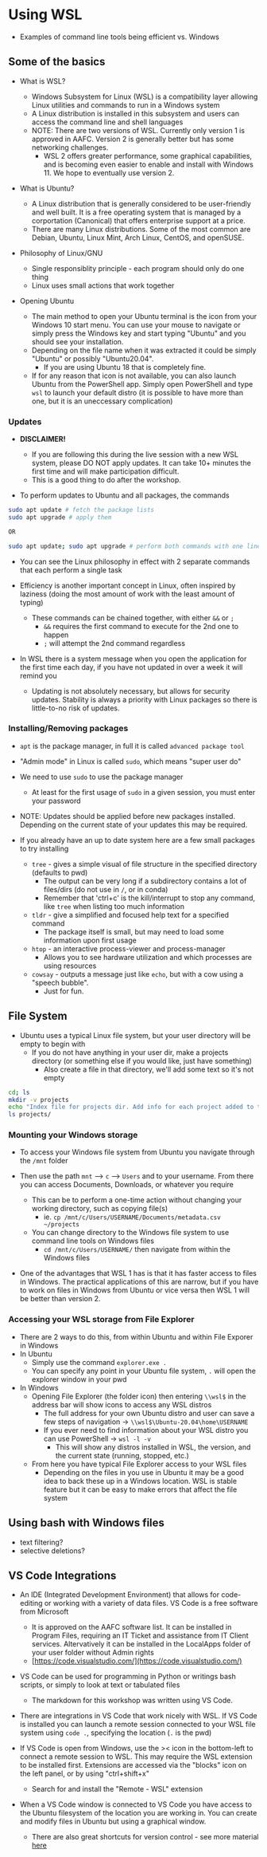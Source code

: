 # Using WSL

- Examples of command line tools being efficient vs. Windows

## Some of the basics
  
- What is WSL?
  - Windows Subsystem for Linux (WSL) is a compatibility layer allowing Linux utilities and commands to run in a Windows system
  - A Linux distribution is installed in this subsystem and users can access the command line and shell languages
  - NOTE: There are two versions of WSL. Currently only version 1 is approved in AAFC. Version 2 is generally better but has some networking challenges.
    - WSL 2 offers greater performance, some graphical capabilities, and is becoming even easier to enable and install with Windows 11. We hope to eventually use version 2.

- What is Ubuntu?
  - A Linux distribution that is generally considered to be user-friendly and well built. It is a free operating system that is managed by a corportation (Canonical) that offers enterprise support at a price.
  - There are many Linux distributions. Some of the most common are Debian, Ubuntu, Linux Mint, Arch Linux, CentOS, and openSUSE.

- Philosophy of Linux/GNU
  - Single responsiblity principle - each program should only do one thing
  - Linux uses small actions that work together

- Opening Ubuntu
  - The main method to open your Ubuntu terminal is the icon from your Windows 10 start menu. You can use your mouse to navigate or simply press the Windows key and start typing "Ubuntu" and you should see your installation.
  - Depending on the file name when it was extracted it could be simply "Ubuntu" or possibly "Ubuntu20.04".
    - If you are using Ubuntu 18 that is completely fine.
  - If for any reason that icon is not available, you can also launch Ubuntu from the PowerShell app. Simply open PowerShell and type `wsl` to launch your default distro (it is possible to have more than one, but it is an uneccessary complication)

### Updates

- **DISCLAIMER!**
  - If you are following this during the live session with a new WSL system, please DO NOT apply updates. It can take 10+ minutes the first time and will make participation difficult.
  - This is a good thing to do after the workshop.

- To perform updates to Ubuntu and all packages, the commands

```bash
sudo apt update # fetch the package lists
sudo apt upgrade # apply them

OR

sudo apt update; sudo apt upgrade # perform both commands with one line, watch for the user prompt asking to apply updates
```

- You can see the Linux philosophy in effect with 2 separate commands that each perform a single task
- Efficiency is another important concept in Linux, often inspired by laziness (doing the most amount of work with the least amount of typing)
  - These commands can be chained together, with either `&&` or `;`
    - `&&` requires the first command to execute for the 2nd one to happen
    - `;` will attempt the 2nd command regardless

- In WSL there is a system message when you open the application for the first time each day, if you have not updated in over a week it will remind you
  - Updating is not absolutely necessary, but allows for security updates. Stability is always a priority with Linux packages so there is little-to-no risk of updates.

### Installing/Removing packages

- `apt` is the package manager, in full it is called `advanced package tool`
- "Admin mode" in Linux is called `sudo`, which means "super user do"
- We need to use `sudo` to use the package manager
  - At least for the first usage of `sudo` in a given session, you must enter your password
- NOTE: Updates should be applied before new packages installed. Depending on the current state of your updates this may be required.

- If you already have an up to date system here are a few small packages to try installing
  - `tree` - gives a simple visual of file structure in the specified directory (defaults to pwd)
    - The output can be very long if a subdirectory contains a lot of files/dirs (do not use in `/`, or in conda)
    - Remember that 'ctrl+c' is the kill/interrupt to stop any command, like `tree` when listing too much information
  - `tldr` - give a simplified and focused help text for a specified command
    - The package itself is small, but may need to load some information upon first usage
  - `htop` - an interactive process-viewer and process-manager
    - Allows you to see hardware utilization and which processes are using resources
  - `cowsay` - outputs a message just like `echo`, but with a cow using a "speech bubble".
    - Just for fun.

## File System

- Ubuntu uses a typical Linux file system, but your user directory will be empty to begin with
  - If you do not have anything in your user dir, make a projects directory (or something else if you would like, just have something)
    - Also create a file in that directory, we'll add some text so it's not empty

```bash
cd; ls
mkdir -v projects
echo "Index file for projects dir. Add info for each project added to this dir" > projects/index.txt
ls projects/
```

### Mounting your Windows storage

- To access your Windows file system from Ubuntu you navigate through the `/mnt` folder
- Then use the path `mnt` --> `c` --> `Users` and to your username. From there you can access Documents, Downloads, or whatever you require
  - This can be to perform a one-time action without changing your working directory, such as copying file(s)
    - ie. `cp /mnt/c/Users/USERNAME/Documents/metadata.csv ~/projects`
  - You can change directory to the Windows file system to use command line tools on Windows files
    - `cd /mnt/c/Users/USERNAME/` then navigate from within the Windows files

- One of the advantages that WSL 1 has is that it has faster access to files in Windows. The practical applications of this are narrow, but if you have to work on files in Windows from Ubuntu or vice versa then WSL 1 will be better than version 2.

### Accessing your WSL storage from File Explorer

- There are 2 ways to do this, from within Ubuntu and within File Exporer in Windows
- In Ubuntu
  - Simply use the command `explorer.exe .`
  - You can specify any point in your Ubuntu file system, `.` will open the explorer window in your pwd
- In Windows
  - Opening File Explorer (the folder icon) then entering `\\wsl$` in the address bar will show icons to access any WSL distros
    - The full address for your own Ubuntu distro and user can save a few steps of navigation -> `\\wsl$\Ubuntu-20.04\home\USERNAME`
    - If you ever need to find information about your WSL distro you can use PowerShell -> `wsl -l -v`
      - This will show any distros installed in WSL, the version, and the current state (running, stopped, etc.)
  - From here you have typical File Explorer access to your WSL files
    - Depending on the files in you use in Ubuntu it may be a good idea to back these up in a Windows location. WSL is stable feature but it can be easy to make errors that affect the file system

## Using bash with Windows files

- text filtering?
- selective deletions?

## VS Code Integrations

- An IDE (Integrated Development Environment) that allows for code-editing or working with a variety of data files. VS Code is a free software from Microsoft
  - It is approved on the AAFC software list. It can be installed in Program Files, requiring an IT Ticket and assistance from IT Client services. Altervatively it can be installed in the LocalApps folder of your user folder without Admin rights
  - [https://code.visualstudio.com/](https://code.visualstudio.com/)
- VS Code can be used for programming in Python or writings bash scripts, or simply to look at text or tabulated files
  - The markdown for this workshop was written using VS Code.

- There are integrations in VS Code that work nicely with WSL. If VS Code is installed you can launch a remote session connected to your WSL file system using `code .`, specifying the location (`.` is the pwd)
- If VS Code is open from Windows, use the >< icon in the bottom-left to connect a remote session to WSL. This may require the WSL extension to be installed first. Extensions are accessed via the "blocks" icon on the left panel, or by using "ctrl+shift+x"
  - Search for and install the "Remote - WSL" extension
- When a VS Code window is connected to VS Code you have access to the Ubuntu filesystem of the location you are working in. You can create and modify files in Ubuntu but using a graphical window.
  - There are also great shortcuts for version control - see more material [here](https://gccode.ssc-spc.gc.ca/bioinformatics_aafc/training_documentation/git_resources)
